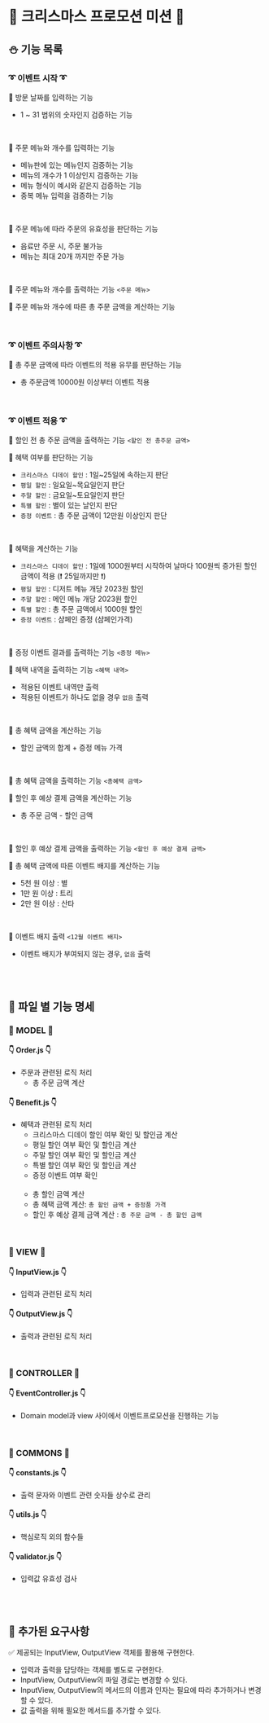 # 🎄 크리스마스 프로모션 미션 🎄 

## ⛄ 기능 목록

### ➰ 이벤트 시작 ➰

🎁 방문 날짜를 입력하는 기능
  - 1 ~ 31 범위의 숫자인지 검증하는 기능 

<br>

🎁 주문 메뉴와 개수를 입력하는 기능
  - 메뉴판에 있는 메뉴인지 검증하는 기능
  - 메뉴의 개수가 1 이상인지 검증하는 기능
  - 메뉴 형식이 예시와 같은지 검증하는 기능
  - 중복 메뉴 입력을 검증하는 기능

<br>

🎁 주문 메뉴에 따라 주문의 유효성을 판단하는 기능
  - 음료만 주문 시, 주문 불가능
  - 메뉴는 최대 20개 까지만 주문 가능

<br>

🎁 주문 메뉴와 개수를 출력하는 기능 `<주문 메뉴>`


🎁 주문 메뉴와 개수에 따른 총 주문 금액을 계산하는 기능


<br>

### ➰ 이벤트 주의사항 ➰

🎁 총 주문 금액에 따라 이벤트의 적용 유무를 판단하는 기능
  - 총 주문금액 10000원 이상부터 이벤트 적용


<br>

### ➰ 이벤트 적용 ➰

🎁 할인 전 총 주문 금액을 출력하는 기능 `<할인 전 총주문 금액>`

🎁 혜택 여부를 판단하는 기능
  - `크리스마스 디데이 할인` : 1일~25일에 속하는지 판단
  - `평일 할인` : 일요일~목요일인지 판단
  - `주말 할인` : 금요일~토요일인지 판단
  - `특별 할인` : 별이 있는 날인지 판단
  - `증정 이벤트` : 총 주문 금액이 12만원 이상인지 판단

  <br>

🎁 혜택을 계산하는 기능
  - `크리스마스 디데이 할인` : 1일에 1000원부터 시작하여 날마다 100원씩 증가된 할인 금액이 적용 (❗ 25일까지만 ❗)
  - `평일 할인` : 디저트 메뉴 개당 2023원 할인
  - `주말 할인` : 메인 메뉴 개당 2023원 할인
  - `특별 할인` : 총 주문 금액에서 1000원 할인
  - `증정 이벤트` : 샴페인 증정 (샴페인가격)

  <br>


🎁 증정 이벤트 결과를 출력하는 기능 `<증정 메뉴>`
  

🎁 혜택 내역을 출력하는 기능 `<혜택 내역>`
  - 적용된 이벤트 내역만 출력
  - 적용된 이벤트가 하나도 없을 경우 `없음` 출력

<br>

🎁 총 혜택 금액을 계산하는 기능
  - 할인 금액의 합계 + 증정 메뉴 가격

<br>

🎁 총 혜택 금액을 출력하는 기능 `<총혜택 금액>`

🎁 할인 후 예상 결제 금액을 계산하는 기능
  - 총 주문 금액 - 할인 금액

<br>

🎁 할인 후 예상 결제 금액을 출력하는 기능 `<할인 후 예상 결제 금액>`

🎁 총 혜택 금액에 따른 이벤트 배지를 계산하는 기능
  - 5천 원 이상 : 별
  - 1만 원 이상 : 트리
  - 2만 원 이상 : 산타

  <br>

🎁 이벤트 배지 출력 `<12월 이벤트 배지>`
  - 이벤트 배지가 부여되지 않는 경우, `없음` 출력



<br>
<br>

## 📝 파일 별 기능 명세

### 🔹 MODEL 🔹
#### 👇 Order.js 👇
- 주문과 관련된 로직 처리
  - 총 주문 금액 계산

#### 👇 Benefit.js 👇
- 혜택과 관련된 로직 처리
  - 크리스마스 디데이 할인 여부 확인 및 할인금 계산
  - 평일 할인 여부 확인 및 할인금 계산
  - 주말 할인 여부 확인 및 할인금 계산
  - 특별 할인 여부 확인 및 할인금 계산
  - 증정 이벤트 여부 확인
  <br><br>
  - 총 할인 금액 계산
  - 총 혜택 금액 계산: `총 할인 금액 + 증정품 가격`
  - 할인 후 예상 결제 금액 계산 : `총 주문 금액 - 총 할인 금액`
<br>

### 🔹 VIEW 🔹
#### 👇 InputView.js 👇
- 입력과 관련된 로직 처리

#### 👇 OutputView.js 👇
- 출력과 관련된 로직 처리

<br>

### 🔹 CONTROLLER 🔹
#### 👇 EventController.js 👇
- Domain model과 view 사이에서 이벤트프로모션을 진행하는 기능


<br>

### 🔹 COMMONS 🔹

#### 👇 constants.js 👇
- 출력 문자와 이벤트 관련 숫자들 상수로 관리

#### 👇 utils.js 👇
- 핵심로직 외의 함수들

#### 👇 validator.js 👇
- 입력값 유효성 검사

<br>
<br>

## 📝 추가된 요구사항
 ✅ 제공되는 InputView, OutputView 객체를 활용해 구현한다.
  - 입력과 출력을 담당하는 객체를 별도로 구현한다.
  - InputView, OutputView의 파일 경로는 변경할 수 있다.
  - InputView, OutputView의 메서드의 이름과 인자는 필요에 따라 추가하거나 변경할 수 있다.
  - 값 출력을 위해 필요한 메서드를 추가할 수 있다.